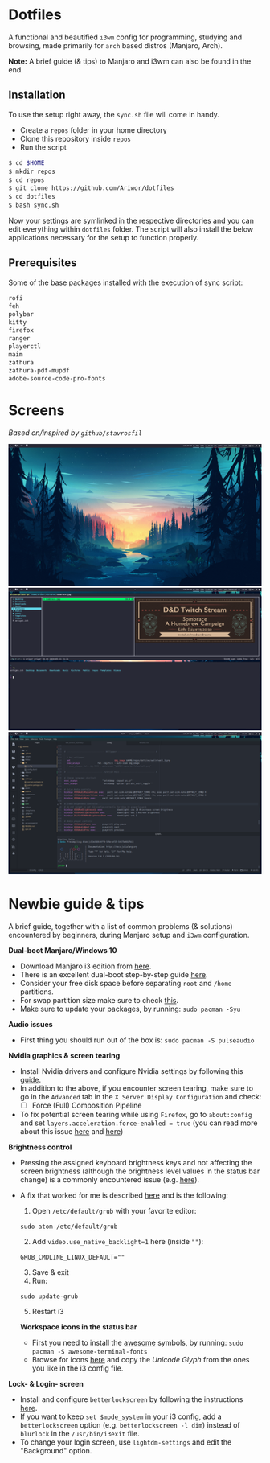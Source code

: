 # Dotfiles

A functional and beautified `i3wm` config for programming, studying and browsing, made primarily for `arch` based distros (Manjaro, Arch).

**Note:** A brief guide (& tips) to Manjaro and i3wm can also be found in the end.

## Installation

To use the setup right away, the `sync.sh` file will come in handy.

- Create a `repos` folder in your home directory
- Clone this repository inside `repos`
- Run the script

```bash
$ cd $HOME
$ mkdir repos
$ cd repos
$ git clone https://github.com/Ariwor/dotfiles
$ cd dotfiles
$ bash sync.sh
```

Now your settings are symlinked in the respective directories and you can edit everything within `dotfiles` folder. The script will also install the below applications necessary for the setup to function properly.

## Prerequisites

Some of the base packages installed with the execution of sync script:
```
rofi
feh
polybar
kitty
firefox
ranger
playerctl
maim
zathura
zathura-pdf-mupdf
adobe-source-code-pro-fonts
```

# Screens

_Based on/inspired by `github/stavrosfil`_

![screen1](.github/1.png)
![screen2](.github/2.png)
![screen3](.github/3.png)

# Newbie guide & tips

A brief guide, together with a list of common problems (& solutions) encountered by beginners, during Manjaro setup and `i3wm` configuration.

**Dual-boot Manjaro/Windows 10**

* Download Manjaro i3 edition from [here](https://manjaro.org/download/#i3).
* There is an excellent dual-boot step-by-step guide [here](https://forum.manjaro.org/t/howto-dual-boot-manjaro-windows-10-step-by-step/52668).
* Consider your free disk space before separating ```root``` and ```/home``` partitions.
* For swap partition size make sure to check [this](https://itsfoss.com/swap-size/).
* Make sure to update your packages, by running:
`
sudo pacman -Syu
`

**Audio issues**

* First thing you should run out of the box is:
`
sudo pacman -S pulseaudio
`

**Nvidia graphics & screen tearing**
* Install Nvidia drivers and configure Nvidia settings by following this [guide](https://wiki.manjaro.org/index.php?title=Configure_NVIDIA_(non-free)_settings_and_load_them_on_Startup).
* In addition to the above, if you encounter screen tearing, make sure to go in the `Advanced` tab in the `X Server Display Configuration` and check:
  - [ ] Force (Full) Composition Pipeline
* To fix potential screen tearing while using `Firefox`, go to `about:config` and set `layers.acceleration.force-enabled = true` (you can read more about this issue [here](https://forum.manjaro.org/t/screen-tearing-while-scrolling-in-firefox-amd/59562) and [here](https://support.mozilla.org/en-US/questions/1232970))

**Brightness control**
* Pressing the assigned keyboard brightness keys and not affecting the screen brightness (although the brightness level values in the status bar change) is a commonly encountered issue (e.g. [here](https://askubuntu.com/questions/935585/nvidia-backlight-brightness-problem)).
* A fix that worked for me is described [here](https://askubuntu.com/questions/476664/cannot-change-backlight-brightness-ubuntu-14-04) and is the following:

  1. Open `/etc/default/grub` with your favorite editor:
  ```
  sudo atom /etc/default/grub
  ```
  2. Add `video.use_native_backlight=1` here (inside `""`):
  ```
  GRUB_CMDLINE_LINUX_DEFAULT=""
  ```
  3. Save & exit
  4. Run:
  ```
  sudo update-grub
  ```
  5. Restart i3


  **Workspace icons in the status bar**

  * First you need to install the [awesome](https://github.com/gabrielelana/awesome-terminal-fonts) symbols, by running:
  `
  sudo pacman -S awesome-terminal-fonts
  `
  * Browse for icons [here](https://fontawesome.com/) and copy the _Unicode  Glyph_ from the ones you like in the i3 config file.

**Lock- & Login- screen**
* Install and configure `betterlockscreen` by following the instructions [here](https://github.com/pavanjadhaw/betterlockscreen).
* If you want to keep `set $mode_system` in your i3 config, add a `betterlockscreen` option (e.g. `betterlockscreen -l dim`) instead of `blurlock` in the `/usr/bin/i3exit` file.
* To change your login screen, use `lightdm-settings` and edit the "Background" option.
